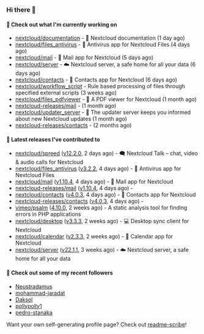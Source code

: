 ### Hi there 👋

#### 👷 Check out what I'm currently working on

- [nextcloud/documentation](https://github.com/nextcloud/documentation) - 📘 Nextcloud documentation (1 day ago)
- [nextcloud/files_antivirus](https://github.com/nextcloud/files_antivirus) - 👾 Antivirus app for Nextcloud Files (4 days ago)
- [nextcloud/mail](https://github.com/nextcloud/mail) - 💌 Mail app for Nextcloud (5 days ago)
- [nextcloud/server](https://github.com/nextcloud/server) - ☁️ Nextcloud server, a safe home for all your data (6 days ago)
- [nextcloud/contacts](https://github.com/nextcloud/contacts) - 📇 Contacts app for Nextcloud (6 days ago)
- [nextcloud/workflow_script](https://github.com/nextcloud/workflow_script) - Rule based processing of files through specified external scripts (3 weeks ago)
- [nextcloud/files_pdfviewer](https://github.com/nextcloud/files_pdfviewer) - :book: A PDF viewer for Nextcloud (1 month ago)
- [nextcloud-releases/mail](https://github.com/nextcloud-releases/mail) -  (1 month ago)
- [nextcloud/updater_server](https://github.com/nextcloud/updater_server) - :repeat_one: The updater server keeps you informed about new Nextcloud updates (1 month ago)
- [nextcloud-releases/contacts](https://github.com/nextcloud-releases/contacts) -  (2 months ago)

#### 🔭 Latest releases I've contributed to

- [nextcloud/spreed](https://github.com/nextcloud/spreed) ([v12.2.0](https://github.com/nextcloud/spreed/releases/tag/v12.2.0), 2 days ago) - 🗨️ Nextcloud Talk – chat, video &amp; audio calls for Nextcloud
- [nextcloud/files_antivirus](https://github.com/nextcloud/files_antivirus) ([v3.2.2](https://github.com/nextcloud/files_antivirus/releases/tag/v3.2.2), 4 days ago) - 👾 Antivirus app for Nextcloud Files
- [nextcloud/mail](https://github.com/nextcloud/mail) ([v1.10.4](https://github.com/nextcloud/mail/releases/tag/v1.10.4), 4 days ago) - 💌 Mail app for Nextcloud
- [nextcloud-releases/mail](https://github.com/nextcloud-releases/mail) ([v1.10.4](https://github.com/nextcloud-releases/mail/releases/tag/v1.10.4), 4 days ago) - 
- [nextcloud/contacts](https://github.com/nextcloud/contacts) ([v4.0.3](https://github.com/nextcloud/contacts/releases/tag/v4.0.3), 4 days ago) - 📇 Contacts app for Nextcloud
- [nextcloud-releases/contacts](https://github.com/nextcloud-releases/contacts) ([v4.0.3](https://github.com/nextcloud-releases/contacts/releases/tag/v4.0.3), 4 days ago) - 
- [vimeo/psalm](https://github.com/vimeo/psalm) ([4.10.0](https://github.com/vimeo/psalm/releases/tag/4.10.0), 2 weeks ago) - A static analysis tool for finding errors in PHP applications
- [nextcloud/desktop](https://github.com/nextcloud/desktop) ([v3.3.3](https://github.com/nextcloud/desktop/releases/tag/v3.3.3), 2 weeks ago) - 💻 Desktop sync client for Nextcloud
- [nextcloud/calendar](https://github.com/nextcloud/calendar) ([v2.3.3](https://github.com/nextcloud/calendar/releases/tag/v2.3.3), 2 weeks ago) - 📆 Calendar app for Nextcloud
- [nextcloud/server](https://github.com/nextcloud/server) ([v22.1.1](https://github.com/nextcloud/server/releases/tag/v22.1.1), 3 weeks ago) - ☁️ Nextcloud server, a safe home for all your data

#### 👯 Check out some of my recent followers

- [Neustradamus](https://github.com/Neustradamus)
- [mohammad-jaradat](https://github.com/mohammad-jaradat)
- [Daksol](https://github.com/Daksol)
- [pollypolly1](https://github.com/pollypolly1)
- [pedro-stanaka](https://github.com/pedro-stanaka)

Want your own self-generating profile page? Check out [readme-scribe](https://github.com/muesli/readme-scribe)!
